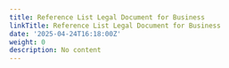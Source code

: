 ```yaml
---
title: Reference List Legal Document for Business
linkTitle: Reference List Legal Document for Business
date: '2025-04-24T16:18:00Z'
weight: 0
description: No content
---
```



